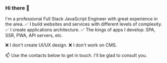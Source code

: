 ### Hi there 👋

I'm a professional Full Stack JavaScript Engineer with great experience in the area.
✅ I build websites and services with different levels of complexity.
✅ I create applications architecture.
✅ The kings of apps I develop: SPA, SSR, PWA, API servers, etc.

❌ I don't create UI/UX design.
❌ I don't work on CMS.

📫 Use the contacts below to get in touch. I'll be glad to consult you.

<!--
**MarkYarchak/MarkYarchak** is a ✨ _special_ ✨ repository because its `README.md` (this file) appears on your GitHub profile.

Here are some ideas to get you started:

- 🔭 I’m currently working on ...
- 🌱 I’m currently learning ...
- 👯 I’m looking to collaborate on ...
- 🤔 I’m looking for help with ...
- 💬 Ask me about ...
- 📫 How to reach me: ...
- 😄 Pronouns: ...
- ⚡ Fun fact: ...
-->

